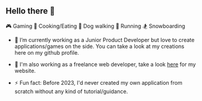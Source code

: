 ## Hello there 👋

:video_game: Gaming
:hamburger: Cooking/Eating
🐶 Dog walking
:runner: Running
🏂 Snowboarding

- 🔭 I’m currently working as a Junior Product Developer but love to create applications/games on the side. You can take a look at my creations here on my github profile.
- 🌱 I'm also working as a freelance web developer, take a look [here](www.bestwebdev.co.uk) for my website.

- ⚡ Fun fact: Before 2023, I'd never created my own application from scratch without any kind of tutorial/guidance.

<!--
Here are some ideas to get you started:

- 👯 I’m looking to collaborate on ...
- 💬 Ask me about ...
- 📫 How to reach me: ...
- 😄 Pronouns: ...
-->
